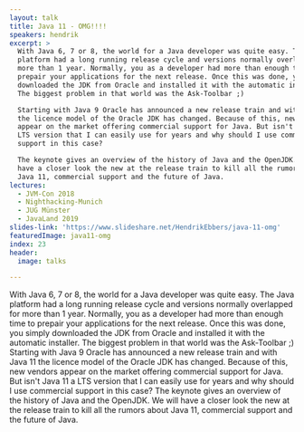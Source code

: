 ```yaml
---
layout: talk
title: Java 11 - OMG!!!!
speakers: hendrik
excerpt: >
  With Java 6, 7 or 8, the world for a Java developer was quite easy. The Java
  platform had a long running release cycle and versions normally overlapped for
  more than 1 year. Normally, you as a developer had more than enough time to
  prepair your applications for the next release. Once this was done, you simply
  downloaded the JDK from Oracle and installed it with the automatic installer.
  The biggest problem in that world was the Ask-Toolbar ;)

  Starting with Java 9 Oracle has announced a new release train and with Java 11
  the licence model of the Oracle JDK has changed. Because of this, new vendors
  appear on the market offering commercial support for Java. But isn't Java 11 a
  LTS version that I can easily use for years and why should I use commercial
  support in this case?

  The keynote gives an overview of the history of Java and the OpenJDK. We will
  have a closer look the new at the release train to kill all the rumors about
  Java 11, commercial support and the future of Java.
lectures:
  - JVM-Con 2018
  - Nighthacking-Munich
  - JUG Münster
  - JavaLand 2019
slides-link: 'https://www.slideshare.net/HendrikEbbers/java-11-omg'
featuredImage: java11-omg
index: 23
header:
  image: talks

---
```


With Java 6, 7 or 8, the world for a Java developer was quite easy. The Java platform had a long running release cycle and versions normally overlapped for more than 1 year. Normally, you as a developer had more than enough time to prepair your applications for the next release. Once this was done, you simply downloaded the JDK from Oracle and installed it with the automatic installer. The biggest problem in that world was the Ask-Toolbar ;)
Starting with Java 9 Oracle has announced a new release train and with Java 11 the licence model of the Oracle JDK has changed. Because of this, new vendors appear on the market offering commercial support for Java. But isn't Java 11 a LTS version that I can easily use for years and why should I use commercial support in this case?
The keynote gives an overview of the history of Java and the OpenJDK. We will have a closer look the new at the release train to kill all the rumors about Java 11, commercial support and the future of Java.
